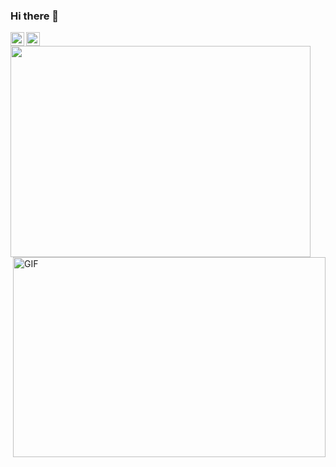 ### Hi there 👋
<a href="https://twitter.com/Mari_Pasmin">
  <img align="left" alt="Mari_pasmin | Twitter" width="22px" src="https://raw.githubusercontent.com/peterthehan/peterthehan/master/assets/twitter.svg" />
</a>
<a href="https://www.linkedin.com/in/aura-pasmin-url/">
  <img align="left" alt="Aura LinkedIN" width="22px" src="https://raw.githubusercontent.com/peterthehan/peterthehan/master/assets/linkedin.svg" />
</a>

 <img src="https://giphy.com/embed/pdF4XnzOrWcEY7KMBk" width="480" height="338" frameBorder="0" class="giphy-embed"/>
 <img align="right" alt="GIF" src="https://giphy.com/embed/pdF4XnzOrWcEY7KMBk" width="500" height="320" />
<!--
**auraPasmin/auraPasmin** is a ✨ _special_ ✨ repository because its `README.md` (this file) appears on your GitHub profile.

Here are some ideas to get you started:

- 🔭 I’m currently working on ...
- 🌱 I’m currently learning ...
- 👯 I’m looking to collaborate on ...
- 🤔 I’m looking for help with ...
- 💬 Ask me about ...
- 📫 How to reach me: ...
- 😄 Pronouns: ...
- ⚡ Fun fact: ...
-->
